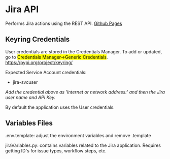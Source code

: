 # Jira API 
Performs Jira actions using the REST API.
[Github Pages](https://ryanforsythe.github.io/jiraCore/)

## Keyring Credentials
User credentials are stored in the Credentials Manager. To add or updated, go to 
<mark>Credentials Manager->Generic Credentials</mark>.
https://pypi.org/project/keyring/

Expected Service Account credentials:
- jira-svcuser

*Add the credential above as 'Internet or network address:' and then the Jira user name and API Key.* 

By default the application uses the User credentials.

## Variables Files
.env.template: adjust the environment variables and remove .template

jiraVariables.py: contains variables related to the Jira application. Requires getting ID's for issue types, workflow steps, etc.
